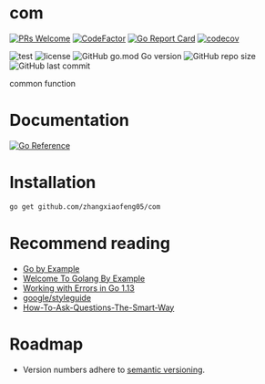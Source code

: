 # com
[![PRs Welcome](https://img.shields.io/badge/PRs-welcome-brightgreen.svg?style=flat-square)](https://makeapullrequest.com)
[![CodeFactor](https://www.codefactor.io/repository/github/zhangxiaofeng05/com/badge)](https://www.codefactor.io/repository/github/zhangxiaofeng05/com)
[![Go Report Card](https://goreportcard.com/badge/github.com/zhangxiaofeng05/com)](https://goreportcard.com/report/github.com/zhangxiaofeng05/com)
[![codecov](https://codecov.io/gh/zhangxiaofeng05/com/branch/main/graph/badge.svg?token=VUTRUT9DU0)](https://codecov.io/gh/zhangxiaofeng05/com)

![test](https://github.com/zhangxiaofeng05/com/actions/workflows/test.yml/badge.svg?branch=main)
![license](https://img.shields.io/github/license/zhangxiaofeng05/com)
![GitHub go.mod Go version](https://img.shields.io/github/go-mod/go-version/zhangxiaofeng05/com)
![GitHub repo size](https://img.shields.io/github/repo-size/zhangxiaofeng05/com)
![GitHub last commit](https://img.shields.io/github/last-commit/zhangxiaofeng05/com)

common function

# Documentation
[![Go Reference](https://pkg.go.dev/badge/github.com/zhangxiaofeng05/com.svg)](https://pkg.go.dev/github.com/zhangxiaofeng05/com)

# Installation
```bash
go get github.com/zhangxiaofeng05/com
```

# Recommend reading
 - [Go by Example](https://gobyexample.com/)
 - [Welcome To Golang By Example](https://golangbyexample.com/)
 - [Working with Errors in Go 1.13](https://go.dev/blog/go1.13-errors)
 - [google/styleguide](https://github.com/google/styleguide/tree/gh-pages/go)
 - [How-To-Ask-Questions-The-Smart-Way](https://github.com/ryanhanwu/How-To-Ask-Questions-The-Smart-Way)

# Roadmap
 * Version numbers adhere to [semantic versioning](http://semver.org).

